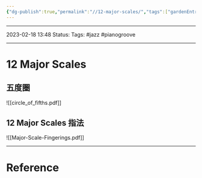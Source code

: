 ```yaml
---
{"dg-publish":true,"permalink":"//12-major-scales/","tags":["gardenEntry"]}
---
```



---
2023-02-18  13:48
Status: 
Tags: #jazz #pianogroove

---
# 12 Major Scales

## 五度圈
![[circle_of_fifths.pdf]]

## 12 Major Scales 指法
![[Major-Scale-Fingerings.pdf]]





---
# Reference


